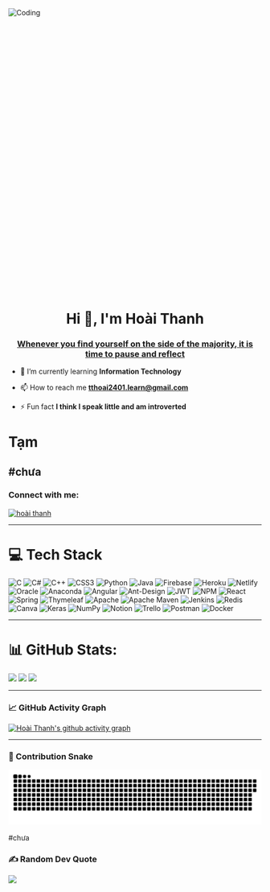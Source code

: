 <img align="right" alt="Coding" width="100%" height="600px" src="https://img4.thuthuatphanmem.vn/uploads/2020/05/07/hinh-anh-co-may-man_092853141.png">
<h1 align="center">Hi 👋, I'm Hoài Thanh</h1>
<h3 align="center"><a href="https://xwatch.vn/upload_images/images/2022/11/29/co-4-la-la-gi.jpg">Whenever you find yourself on the side of the majority, it is time to pause and reflect</a></h3>

- 🌱 I’m currently learning **Information Technology**

- 📫 How to reach me **tthoai2401.learn@gmail.com**

- ⚡ Fun fact **I think I speak little and am introverted**
# Tạm

#chưa
---

<h3 align="left">Connect with me:</h3>
<p align="left">
<!-- <a href="https://www.youtube.com/watch?v=J0B6BsJSf-0" target="blank"><img align="center" src="[https://raw.githubusercontent.com/rahuldkjain/github-profile-readme-generator/master/src/images/icons/Social/linked-in-alt.svg](https://media.tenor.com/MWpSpZnhk2sAAAAd/eat-anime.gif)" alt="thanh hoài từ" height="30" width="40" /></a> -->
<a href="https://www.youtube.com/watch?v=J0B6BsJSf-0" target="blank"><img align="center" src="https://raw.githubusercontent.com/rahuldkjain/github-profile-readme-generator/master/src/images/icons/Social/facebook.svg" alt="hoài thanh" height="30" width="40" /></a>
</p>
<p align="left">
  <!-- Add your social media links here -->
</p>

---

# 💻 Tech Stack
![C](https://img.shields.io/badge/c-%2300599C.svg?style=for-the-badge&logo=c&logoColor=white) 
![C#](https://img.shields.io/badge/c%23-%23239120.svg?style=for-the-badge&logo=c-sharp&logoColor=white) 
![C++](https://img.shields.io/badge/c++-%2300599C.svg?style=for-the-badge&logo=c%2B%2B&logoColor=white) 
![CSS3](https://img.shields.io/badge/css3-%231572B6.svg?style=for-the-badge&logo=css3&logoColor=white) 
![Python](https://img.shields.io/badge/python-3670A0?style=for-the-badge&logo=python&logoColor=ffdd54) 
![Java](https://img.shields.io/badge/java-%23ED8B00.svg?style=for-the-badge&logo=java&logoColor=white) 
![Firebase](https://img.shields.io/badge/firebase-%23039BE5.svg?style=for-the-badge&logo=firebase) 
![Heroku](https://img.shields.io/badge/heroku-%23430098.svg?style=for-the-badge&logo=heroku&logoColor=white) 
![Netlify](https://img.shields.io/badge/netlify-%23000000.svg?style=for-the-badge&logo=netlify&logoColor=#00C7B7) 
![Oracle](https://img.shields.io/badge/Oracle-F80000?style=for-the-badge&logo=oracle&logoColor=white) 
![Anaconda](https://img.shields.io/badge/Anaconda-%2344A833.svg?style=for-the-badge&logo=anaconda&logoColor=white) 
![Angular](https://img.shields.io/badge/angular-%23DD0031.svg?style=for-the-badge&logo=angular&logoColor=white) 
![Ant-Design](https://img.shields.io/badge/-AntDesign-%230170FE?style=for-the-badge&logo=ant-design&logoColor=white)
![JWT](https://img.shields.io/badge/JWT-black?style=for-the-badge&logo=JSON%20web%20tokens) 
![NPM](https://img.shields.io/badge/NPM-%23000000.svg?style=for-the-badge&logo=npm&logoColor=white) 
![React](https://img.shields.io/badge/react-%2320232a.svg?style=for-the-badge&logo=react&logoColor=%2361DAFB) 
![Spring](https://img.shields.io/badge/spring-%236DB33F.svg?style=for-the-badge&logo=spring&logoColor=white) 
![Thymeleaf](https://img.shields.io/badge/Thymeleaf-%23005C0F.svg?style=for-the-badge&logo=Thymeleaf&logoColor=white) 
![Apache](https://img.shields.io/badge/apache-%23D42029.svg?style=for-the-badge&logo=apache&logoColor=white) 
![Apache Maven](https://img.shields.io/badge/Apache%20Maven-C71A36?style=for-the-badge&logo=Apache%20Maven&logoColor=white) 
![Jenkins](https://img.shields.io/badge/jenkins-%232C5263.svg?style=for-the-badge&logo=jenkins&logoColor=white) 
![Redis](https://img.shields.io/badge/redis-%23DD0031.svg?style=for-the-badge&logo=redis&logoColor=white) 
![Canva](https://img.shields.io/badge/Canva-%2300C4CC.svg?style=for-the-badge&logo=Canva&logoColor=white) 
![Keras](https://img.shields.io/badge/Keras-%23D00000.svg?style=for-the-badge&logo=Keras&logoColor=white) 
![NumPy](https://img.shields.io/badge/numpy-%23013243.svg?style=for-the-badge&logo=numpy&logoColor=white) 
![Notion](https://img.shields.io/badge/Notion-%23000000.svg?style=for-the-badge&logo=notion&logoColor=white) 
![Trello](https://img.shields.io/badge/Trello-%23026AA7.svg?style=for-the-badge&logo=Trello&logoColor=white) 
![Postman](https://img.shields.io/badge/Postman-FF6C37?style=for-the-badge&logo=postman&logoColor=white) 
![Docker](https://img.shields.io/badge/docker-%230db7ed.svg?style=for-the-badge&logo=docker&logoColor=white)

---

# 📊 GitHub Stats:
![](https://github-readme-stats.vercel.app/api/top-langs/?username=TTHTech&theme=great-gatsby&hide_border=false&include_all_commits=false&count_private=false&layout=compact)
![](https://github-readme-stats.vercel.app/api?username=TTHTech&theme=great-gatsby&hide_border=false&include_all_commits=false&count_private=false)
![](https://github-readme-streak-stats.herokuapp.com/?user=TTHTech&theme=great-gatsby&hide_border=false)

---

### 📈 GitHub Activity Graph
[![Hoài Thanh's github activity graph](https://github-readme-activity-graph.vercel.app/graph?username=TTHTech&theme=react-dark)](https://github.com/ashutosh00710/github-readme-activity-graph)

---

### 🐍 Contribution Snake
![snake gif](https://github.com/TTHTech/TTHTech/blob/main/github-contribution-grid-snake.svg)



<!------->

<!-- ### 📅 Commits per Day-->
<!--[![Hoài Thanh's commits per day](https://github-profile-summary-cards.vercel.app/api/cards/productive-time?username=TTHTech&theme=vue)](https://github.com/vn7n24fzkq/github-profile-summary-cards)-->
<!------->

<!-- ### ⏱️ Wakatime Stats-->
<!-- Replace with your actual Wakatime username -->
<!-- ![Hoài Thanh's wakatime stats](https://github-readme-stats.vercel.app/api/wakatime?username=TTHTech&layout=compact&theme=great-gatsby)-->

<!------->
#chưa
### ✍️ Random Dev Quote
![](https://quotes-github-readme.vercel.app/api?type=horizontal&theme=radical)

<!-----

[![](https://visitcount.itsvg.in/api?id=TTHTech&icon=0&color=0)](https://visitcount.itsvg.in)
